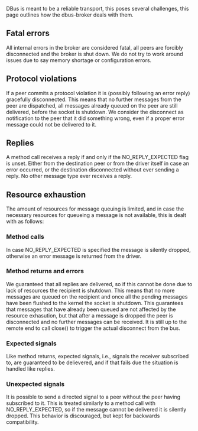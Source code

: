 DBus is meant to be a reliable transport, this poses several challenges, this page outlines how the dbus-broker deals with them.

## Fatal errors

All internal errors in the broker are considered fatal, all peers are forcibly disconnected
and the broker is shut down. We do not try to work around issues due to say memory shortage or
configuration errors.

## Protocol violations

If a peer commits a protocol violation it is (possibly following an error reply) gracefully
disconnected. This means that no further messages from the peer are dispatched, all messages
already queued on the peer are still delivered, before the socket is shutdown. We consider
the disconnect as notification to the peer that it did something wrong, even if a proper error
message could not be delivered to it.

## Replies

A method call receives a reply if and only if the NO_REPLY_EXPECTED flag is unset. Either from
the destination peer or from the driver itself in case an error occurred, or the destination
disconnected without ever sending a reply. No other message type ever receives a reply.

## Resource exhaustion 

The amount of resources for message queuing is limited, and in case the necessary resources
for queueing a message is not available, this is dealt with as follows:

### Method calls

In case NO_REPLY_EXPECTED is specified the message is silently dropped, otherwise an error
message is returned from the driver.

### Method returns and errors

We guaranteed that all replies are delivered, so if this cannot be done due to lack of
resources the recipient is shutdown. This means that no more messages are queued on the
recipient and once all the pending messages have been flushed to the kernel the socket is
shutdown. This guarantees that messages that have already been queued are not affected by
the resource exhasution, but that after a message is dropped the peer is disconnected and
no further messages can be received. It is still up to the remote end to call close() to
trigger the actual disconnect from the bus.

### Expected signals

Like method returns, expected signals, i.e., signals the receiver subscribed to, are guaranteed
to be delievered, and if that fails due the situation is handled like replies.

### Unexpected signals

It is possible to send a directed signal to a peer without the peer having subscribed to it.
This is treated similarly to a method call with NO_REPLY_EXPECTED, so if the message cannot
be delivered it is silently dropped. This behavior is discouraged, but kept for backwards
compatibility.